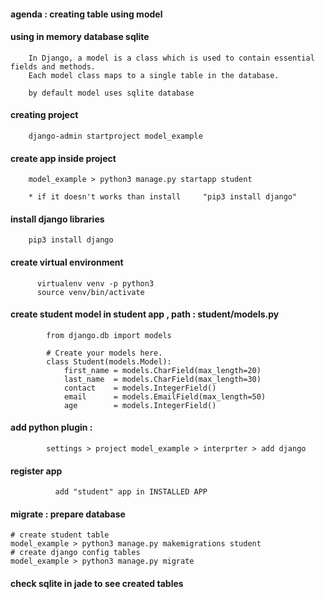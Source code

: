 #### agenda : creating table using model
#### using in memory database sqlite


        In Django, a model is a class which is used to contain essential fields and methods. 
        Each model class maps to a single table in the database.

        by default model uses sqlite database

#### creating project

        django-admin startproject model_example

#### create app inside project

        model_example > python3 manage.py startapp student
        
        * if it doesn't works than install     "pip3 install django"


#### install django libraries

        pip3 install django



#### create virtual environment


          virtualenv venv -p python3
          source venv/bin/activate




#### create student model in student app , path : student/models.py


            from django.db import models

            # Create your models here.
            class Student(models.Model):  
                first_name = models.CharField(max_length=20)  
                last_name  = models.CharField(max_length=30)  
                contact    = models.IntegerField()  
                email      = models.EmailField(max_length=50)  
                age        = models.IntegerField()   



#### add python plugin : 

            
            settings > project model_example > interprter > add django

#### register app 

              add "student" app in INSTALLED APP

#### migrate : prepare database

    # create student table
    model_example > python3 manage.py makemigrations student
    # create django config tables
    model_example > python3 manage.py migrate

#### check sqlite in jade to see created tables





